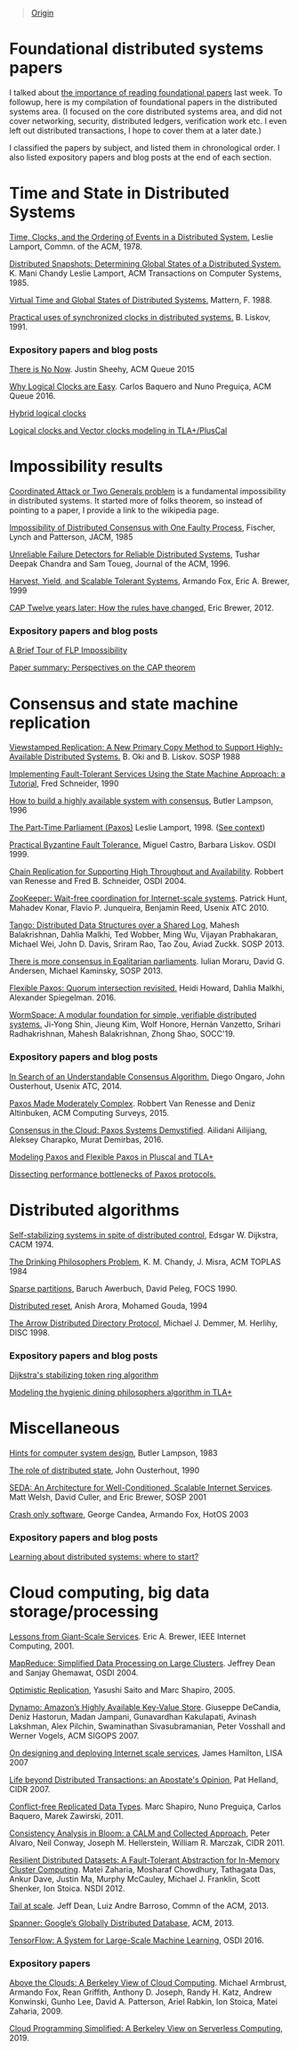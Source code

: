 > [Origin](http://muratbuffalo.blogspot.com/2021/02/foundational-distributed-systems-papers.html)

# Foundational distributed systems papers

I talked about [the importance of reading foundational papers](http://muratbuffalo.blogspot.com/2021/02/read-papers-not-too-much-mostly.html) last week. To followup, here is my compilation of foundational papers in the distributed systems area. (I focused on the core distributed systems area, and did not cover networking, security, distributed ledgers, verification work etc. I even left out distributed transactions, I hope to cover them at a later date.)

I classified the papers by subject, and listed them in chronological order. I also listed expository papers and blog posts at the end of each section.

# Time and State in Distributed Systems

[Time, Clocks, and the Ordering of Events in a Distributed System.](https://lamport.azurewebsites.net/pubs/time-clocks.pdf) Leslie Lamport, Commn. of the ACM, 1978.

[Distributed Snapshots: Determining Global States of a Distributed System.](https://lamport.azurewebsites.net/pubs/chandy.pdf) K. Mani Chandy Leslie Lamport, ACM Transactions on Computer Systems, 1985.

[Virtual Time and Global States of Distributed Systems.](https://pages.cs.wisc.edu/~remzi/Classes/739/Fall2016/Papers/mattern89.pdf) Mattern, F. 1988.

[Practical uses of synchronized clocks in distributed systems.](https://muratbuffalo.blogspot.com/2022/11/practical-uses-of-synchronized-clocks.html) B. Liskov, 1991.

### Expository papers and blog posts

[There is No Now](https://queue.acm.org/detail.cfm?id=2745385). Justin Sheehy, ACM Queue 2015

[Why Logical Clocks are Easy](https://queue.acm.org/detail.cfm?id=2917756). Carlos Baquero and Nuno Preguiça, ACM Queue 2016.

[Hybrid logical clocks](http://muratbuffalo.blogspot.com/2014/07/hybrid-logical-clocks.html)

[Logical clocks and Vector clocks modeling in TLA+/PlusCal](http://muratbuffalo.blogspot.com/2018/01/logical-clocks-and-vector-clocks.html)

# Impossibility results

[Coordinated Attack or Two Generals problem](https://en.wikipedia.org/wiki/Two_Generals'_Problem) is a fundamental impossibility in distributed systems. It started more of folks theorem, so instead of pointing to a paper, I provide a link to the wikipedia page.

[Impossibility of Distributed Consensus with One Faulty Process](https://groups.csail.mit.edu/tds/papers/Lynch/jacm85.pdf), Fischer, Lynch and Patterson, JACM, 1985

[Unreliable Failure Detectors for Reliable Distributed Systems](https://www.cs.utexas.edu/~lorenzo/corsi/cs380d/papers/p225-chandra.pdf), Tushar Deepak Chandra and Sam Toueg, Journal of the ACM, 1996.

[Harvest, Yield, and Scalable Tolerant Systems](http://citeseerx.ist.psu.edu/viewdoc/download?doi=10.1.1.24.3690&rep=rep1&type=pdf), Armando Fox, Eric A. Brewer, 1999

[CAP Twelve years later: How the rules have changed,](https://sites.cs.ucsb.edu/~rich/class/cs293b-cloud/papers/brewer-cap.pdf) Eric Brewer, 2012.

### Expository papers and blog posts

[A Brief Tour of FLP Impossibility](http://the-paper-trail.org/blog/a-brief-tour-of-flp-impossibility/)

[Paper summary: Perspectives on the CAP theorem](http://muratbuffalo.blogspot.com/2015/02/paper-summary-perspectives-on-cap.html)

# Consensus and state machine replication

[Viewstamped Replication: A New Primary Copy Method to Support Highly-Available Distributed Systems.](http://pmg.csail.mit.edu/papers/vr.pdf) B. Oki and B. Liskov. SOSP 1988

[Implementing Fault-Tolerant Services Using the State Machine Approach: a Tutorial](https://www.cs.cornell.edu/fbs/publications/smsurvey.pdf), Fred Schneider, 1990

[How to build a highly available system with consensus,](http://citeseerx.ist.psu.edu/viewdoc/download?doi=10.1.1.61.8330&rep=rep1&type=pdf) Butler Lampson, 1996

[The Part-Time Parliament (Paxos)](https://lamport.azurewebsites.net/pubs/lamport-paxos.pdf) Leslie Lamport, 1998. ([See context](https://www.microsoft.com/en-us/research/publication/part-time-parliament/))

[Practical Byzantine Fault Tolerance.](http://pmg.csail.mit.edu/papers/osdi99.pdf) Miguel Castro, Barbara Liskov. OSDI 1999.

[Chain Replication for Supporting High Throughput and Availability](https://www.cs.cornell.edu/home/rvr/papers/OSDI04.pdf). Robbert van Renesse and Fred B. Schneider, OSDI 2004.

[ZooKeeper: Wait-free coordination for Internet-scale systems](https://www.usenix.org/legacy/event/atc10/tech/full_papers/Hunt.pdf). Patrick Hunt, Mahadev Konar, Flavio P. Junqueira, Benjamin Reed, Usenix ATC 2010.

[Tango: Distributed Data Structures over a Shared Log](https://dl.acm.org/doi/10.1145/2517349.2522732), Mahesh Balakrishnan, Dahlia Malkhi, Ted Wobber, Ming Wu, Vijayan Prabhakaran, Michael Wei, John D. Davis, Sriram Rao, Tao Zou, Aviad Zuckk. SOSP 2013.

[There is more consensus in Egalitarian parliaments](https://dl.acm.org/doi/10.1145/2517349.2517350). Iulian Moraru, David G. Andersen, Michael Kaminsky, SOSP 2013.

[Flexible Paxos: Quorum intersection revisited.](https://arxiv.org/abs/1608.06696) Heidi Howard, Dahlia Malkhi, Alexander Spiegelman. 2016.

[WormSpace: A modular foundation for simple, verifiable distributed systems.](https://flint.cs.yale.edu/flint/publications/socc19.pdf) Ji-Yong Shin, Jieung Kim, Wolf Honore, Hernán Vanzetto, Srihari Radhakrishnan, Mahesh Balakrishnan, Zhong Shao, SOCC'19.

### Expository papers and blog posts

[In Search of an Understandable Consensus Algorithm.](https://raft.github.io/raft.pdf) Diego Ongaro, John Ousterhout, Usenix ATC, 2014.

[Paxos Made Moderately Complex](https://www.cs.cornell.edu/courses/cs7412/2011sp/paxos.pdf). Robbert Van Renesse and Deniz Altinbuken, ACM Computing Surveys, 2015.

[Consensus in the Cloud: Paxos Systems Demystified](https://cse.buffalo.edu/tech-reports/2016-02.orig.pdf). Ailidani Ailijiang, Aleksey Charapko, Murat Demirbas, 2016.

[Modeling Paxos and Flexible Paxos in Pluscal and TLA+](http://muratbuffalo.blogspot.com/2016/11/modeling-paxos-and-flexible-paxos-in.html)

[Dissecting performance bottlenecks of Paxos protocols.](http://muratbuffalo.blogspot.com/2019/07/dissecting-performance-bottlenecks-of.html)

# Distributed algorithms

[Self-stabilizing systems in spite of distributed control](https://citeseerx.ist.psu.edu/viewdoc/download?doi=10.1.1.93.314&rep=rep1&type=pdf), Edsgar W. Dijkstra, CACM 1974.

[The Drinking Philosophers Problem](https://www.cs.utexas.edu/users/misra/scannedPdf.dir/DrinkingPhil.pdf), K. M. Chandy, J. Misra, ACM TOPLAS 1984

[Sparse partitions](http://courses.csail.mit.edu/6.895/fall02/papers/Awerbuch/focs90.pdf), Baruch Awerbuch, David Peleg, FOCS 1990.

[Distributed reset](http://web.cse.ohio-state.edu/siefast/group/publications/distributed-reset.pdf), Anish Arora, Mohamed Gouda, 1994

[The Arrow Distributed Directory Protocol](http://cs.brown.edu/people/mph/DemmerH98/disc.pdf), Michael J. Demmer, M. Herlihy, DISC 1998.

### Expository papers and blog posts

[Dijkstra's stabilizing token ring algorithm](http://muratbuffalo.blogspot.com/2015/01/dijkstras-stabilizing-token-ring.html)

[Modeling the hygienic dining philosophers algorithm in TLA+](http://muratbuffalo.blogspot.com/2016/11/hygienic-dining-philosophers.html)

# Miscellaneous

[Hints for computer system design](https://www.microsoft.com/en-us/research/wp-content/uploads/2016/02/acrobat-17.pdf), Butler Lampson, 1983

[The role of distributed state](https://courses.cs.washington.edu/courses/cse552/07sp/papers/distributed_state.pdf), John Ousterhout, 1990

[SEDA: An Architecture for Well-Conditioned, Scalable Internet Services](http://www.sosp.org/2001/papers/welsh.pdf). Matt Welsh, David Culler, and Eric Brewer, SOSP 2001

[Crash only software](http://usenix.org/events/hotos03/tech/full_papers/candea/candea.pdf), George Candea, Armando Fox, HotOS 2003

### Expository papers and blog posts

[Learning about distributed systems: where to start?](http://muratbuffalo.blogspot.com/2020/06/learning-about-distributed-systems.html)

# Cloud computing, big data storage/processing

[Lessons from Giant-Scale Services](https://courses.cs.washington.edu/courses/cse454/05sp/papers/GiantScale-IEEE.pdf). Eric A. Brewer, IEEE Internet Computing, 2001.

[MapReduce: Simplified Data Processing on Large Clusters](https://static.googleusercontent.com/media/research.google.com/en//archive/mapreduce-osdi04.pdf). Jeffrey Dean and Sanjay Ghemawat, OSDI 2004.

[Optimistic Replication](https://dsf.berkeley.edu/cs286/papers/optimistic-csur2005.pdf), Yasushi Saito and Marc Shapiro, 2005.

[Dynamo: Amazon’s Highly Available Key-Value Store](https://www.allthingsdistributed.com/2007/10/amazons_dynamo.html). Giuseppe DeCandia, Deniz Hastorun, Madan Jampani, Gunavardhan Kakulapati, Avinash Lakshman, Alex Pilchin, Swaminathan Sivasubramanian, Peter Vosshall and Werner Vogels, ACM SIGOPS 2007.

[On designing and deploying Internet scale services](https://mvdirona.com/jrh/talksAndPapers/JamesRH_Lisa.pdf), James Hamilton, LISA 2007

[Life beyond Distributed Transactions: an Apostate's Opinion](https://www.ics.uci.edu/~cs223/papers/cidr07p15.pdf), Pat Helland, CIDR 2007.

[Conflict-free Replicated Data Types](https://hal.inria.fr/inria-00609399v2/document). Marc Shapiro, Nuno Preguiça, Carlos Baquero, Marek Zawirski, 2011.

[Consistency Analysis in Bloom: a CALM and Collected Approach](https://people.ucsc.edu/~palvaro/cidr11.pdf), Peter Alvaro, Neil Conway, Joseph M. Hellerstein, William R. Marczak, CIDR 2011.

[Resilient Distributed Datasets: A Fault-Tolerant Abstraction for In-Memory Cluster Computing](https://www.usenix.org/system/files/conference/nsdi12/nsdi12-final138.pdf). Matei Zaharia, Mosharaf Chowdhury, Tathagata Das, Ankur Dave, Justin Ma, Murphy McCauley, Michael J. Franklin, Scott Shenker, Ion Stoica. NSDI 2012.

[Tail at scale](https://cacm.acm.org/magazines/2013/2/160173-the-tail-at-scale/fulltext). Jeff Dean, Luiz Andre Barroso, Commn of the ACM, 2013.

[Spanner: Google’s Globally Distributed Database](https://dl.acm.org/doi/pdf/10.1145/2491245), ACM, 2013.

[TensorFlow: A System for Large-Scale Machine Learning](https://www.usenix.org/conference/osdi16/technical-sessions/presentation/abadi), OSDI 2016.

### Expository papers

[Above the Clouds: A Berkeley View of Cloud Computing](https://www2.eecs.berkeley.edu/Pubs/TechRpts/2009/EECS-2009-28.pdf). Michael Armbrust, Armando Fox, Rean Griffith, Anthony D. Joseph, Randy H. Katz, Andrew Konwinski, Gunho Lee, David A. Patterson, Ariel Rabkin, Ion Stoica, Matei Zaharia, 2009.

[Cloud Programming Simplified: A Berkeley View on Serverless Computing](https://arxiv.org/abs/1902.03383), 2019.
